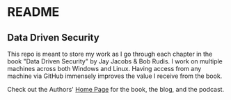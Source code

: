 # README
## Data Driven Security

This repo is meant to store my work as I go through each chapter in the book 
"Data Driven Security" by Jay Jacobs & Bob Rudis. I work on multiple machines 
across both Windows and Linux. Having access from any machine via
GitHub immensely improves the value I receive from the book.

Check out the Authors' [Home Page](http://datadrivensecurity.info/) for the 
book, the blog, and the podcast.
